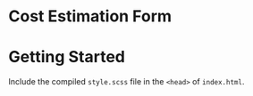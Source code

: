 # Cost Estimation Form

# Getting Started
Include the compiled `style.scss` file in the `<head>` of `index.html`.
